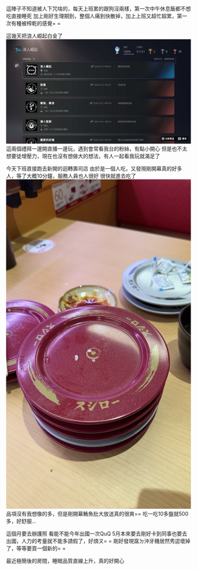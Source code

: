 這陣子不知道被人下咒啥的，每天上班累的跟狗沒兩樣，第一次中午休息飯都不想吃直接睡死
加上剛好生理期到，整個人痛到快散掉，加上上班又超忙超累，第一次有種被榨乾的感覺= =

這幾天把浪人崛起白金了
![](https://raw.githubusercontent.com/photohost/pcblog/master/pchost/IMG_7532.jpg.jpg)
這兩個禮拜一邊開直播一邊玩，遇到會常看我台的粉絲，有點小開心
但是也不太想要徒增壓力，現在也沒有想做大的想法，有人一起看我玩就滿足了

今天下班直接跑去新開的迴轉壽司店
由於是一個人吃，又發現剛開幕真的好多人，等了大概10分鐘，服務人員也人很好
很快就進去吃了
![](https://raw.githubusercontent.com/photohost/pcblog/master/pchost/IMG_7533.jpg.jpg)
品項沒有我想像的多，但是剛開幕鮪魚肚大放送真的很爽==
吃一吃10多盤就500多，好舒服...

這個月要去辦護照
看能不能今年出國一次QuQ
5月本來要去剛好卡到同事也要去出國，人力的考量就不能多請假了，好煩ㄡ= =
剛好發現窩ㄉ沖牙機居然秀逗壞掉了，等等要買一個新的= =

最近極簡後的房間，睡眠品質直線上升，真的好開心